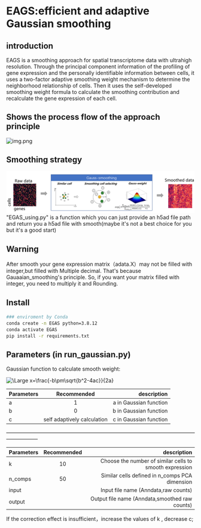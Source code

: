 # EAGS:efficient and adaptive Gaussian smoothing
## introduction
EAGS is a smoothing approach for spatial transcriptome data with ultrahigh resolution. 
Through the principal component information of the profiling of gene expression and the 
personally identifiable information between cells, it uses a two-factor adaptive smoothing 
weight mechanism to determine the neighborhood relationship of cells. Then it uses the 
self-developed smoothing weight formula to calculate the smoothing contribution and 
recalculate the gene expression of each cell.
## Shows the process flow of the approach principle
![img.png](img/fig1.jpg)
## Smoothing strategy
![img.png](img/fig2.jpg)
"EGAS_using.py" is a function which you can just provide an h5ad file path and return you a
h5ad file with smooth(maybe it's not a best choice for you but it's a good start)


## Warning
After smooth your gene expression matrix（adata.X）may not be filled with integer,but filled with Multiple decimal.
That's because Gauaaian_smoothing's principle. So, if you want your matrix filled with integer,
you need to multiply it and Rounding.
## Install
```bash
### enviroment by Conda
conda create -n EGAS python=3.8.12
conda activate EGAS
pip install -r requirements.txt
```
## Parameters  (in run_gaussian.py)

Gaussian function to calculate smooth weight:

<img src="https://latex.codecogs.com/svg.latex?\Large&space;GS(R)=ae^{-\frac{(R-b)^2}{2c^2}} " title="\Large x=\frac{-b\pm\sqrt{b^2-4ac}}{2a}" />


| Parameters  |         Recommended         |  description |
|----------|:---------------------------:|------:|
| a |              1              | a in Gaussian function |
| b |              0              | b in Gaussian function |
| c | self adaptively calculation |c in Gaussian function |

——————————————————————————————————————————

| Parameters  |    Recommended       |  description |
|----------|:-------:|------:|
| k |  10 | Choose the number of similar cells to smooth expression |
| n_comps |  50 | Similar cells defined in n_comps PCA dimension |
| input |  | Input file name (Anndata,raw counts) |
| output |  | Output file name (Anndata,smoothed raw counts)|


If the correction effect is insufficient，increase the values of k , decrease c;
